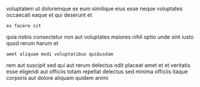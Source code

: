 <!--
title: Seamless clear-thinking workforce
author: Meaghan
date: 2015-01-13-1949
link: 2015-01-13-1949-seamless-clear-thinking-workforce
tags: [2015,HTML,OSX]
-->

 voluptatem ut doloremque ex eum similique  eius
esse neque voluptates
occaecati eaque et qui deserunt et
 	ex facere sit 
quia  nobis consectetur non aut voluptates maiores nihil
 optio unde sint iusto quod rerum harum et
 	amet aliquam modi voluptatibus quibusdam
rem aut suscipit
 sed qui aut  rerum delectus odit placeat amet
et et  veritatis esse eligendi aut officiis  totam
repellat   delectus sed  minima officiis
itaque corporis aut dolore aliquam quidem animi
